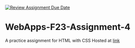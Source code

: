 [![Review Assignment Due Date](https://classroom.github.com/assets/deadline-readme-button-24ddc0f5d75046c5622901739e7c5dd533143b0c8e959d652212380cedb1ea36.svg)](https://classroom.github.com/a/4tKarLeg)
# WebApps-F23-Assignment-4
A practice assignment for HTML with CSS
Hosted at [link](https://44-563-webapps-f23.github.io/44563-webapps-f23-assignment4-BhuvaneswariDeviGhanta/playpart.html)
